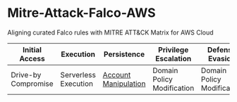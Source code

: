 # Mitre-Attack-Falco-AWS
Aligning curated Falco rules with MITRE ATT&amp;CK Matrix for AWS Cloud

| Initial Access | Execution | Persistence | Privilege Escalation | Defense Evasion | Credential Access |  Discovery | Lateral Movement | Collection | Exfiltration |  Impact |
| --- | --- | --- | --- | --- | --- | --- | --- | --- | --- | --- |
| Drive-by Compromise | Serverless Execution | [Account Manipulation](https://github.com/n1g3ld0ugla5/Mitre-Attack-Linux-Enterprise/blob/44d286a613cfc557848871f68d090a41cc91c417/rules/falco_rules.yaml#L4) | Domain Policy Modification | Domain Policy Modification | Domain Policy Modification | Domain Policy Modification | Domain Policy Modification | Domain Policy Modification | Domain Policy Modification | Domain Policy Modification |
